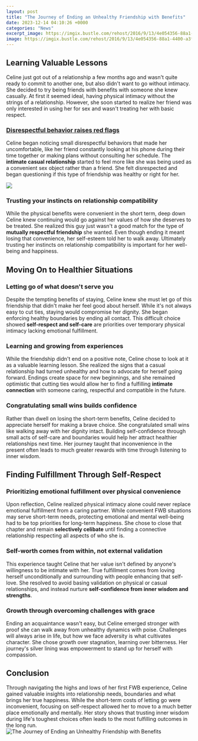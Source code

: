 ```yaml
---
layout: post
title: "The Journey of Ending an Unhealthy Friendship with Benefits"
date: 2023-12-14 04:10:26 +0000
categories: "News"
excerpt_image: https://imgix.bustle.com/rehost/2016/9/13/4e054356-88a1-4400-a3f8-f9af32c44523.jpg?w=614&amp;fit=crop&amp;crop=faces&amp;auto=format%2Ccompress&amp;q=50&amp;dpr=2
image: https://imgix.bustle.com/rehost/2016/9/13/4e054356-88a1-4400-a3f8-f9af32c44523.jpg?w=614&amp;fit=crop&amp;crop=faces&amp;auto=format%2Ccompress&amp;q=50&amp;dpr=2
---
```


## Learning Valuable Lessons 
Celine just got out of a relationship a few months ago and wasn't quite ready to commit to another one, but also didn't want to go without intimacy. She decided to try being friends with benefits with someone she knew casually. At first it seemed ideal, having physical intimacy without the strings of a relationship. However, she soon started to realize her friend was only interested in using her for sex and wasn't treating her with basic respect.
### [Disrespectful behavior raises red flags](https://fistore.mysenprints.com/collection/alcott)
Celine began noticing small disrespectful behaviors that made her uncomfortable, like her friend constantly looking at his phone during their time together or making plans without consulting her schedule. The **intimate casual relationship** started to feel more like she was being used as a convenient sex object rather than a friend. She felt disrespected and began questioning if this type of friendship was healthy or right for her. 

![](https://imgix.bustle.com/lovelace/uploads/226/1e0280a0-8889-0131-3e93-3ee397fcad1c.jpg?w=760&amp;h=507&amp;fit=crop&amp;crop=faces&amp;auto=format%2Ccompress&amp;q=50&amp;dpr=2)
### **Trusting your instincts on relationship compatibility** 
While the physical benefits were convenient in the short term, deep down Celine knew continuing would go against her values of how she deserves to be treated. She realized this guy just wasn't a good match for the type of **mutually respectful friendship** she wanted. Even though ending it meant losing that convenience, her self-esteem told her to walk away. Ultimately trusting her instincts on relationship compatibility is important for her well-being and happiness.
## Moving On to Healthier Situations
### **Letting go of what doesn't serve you**
Despite the tempting benefits of staying, Celine knew she must let go of this friendship that didn't make her feel good about herself. While it's not always easy to cut ties, staying would compromise her dignity. She began enforcing healthy boundaries by ending all contact. This difficult choice showed **self-respect and self-care** are priorities over temporary physical intimacy lacking emotional fulfillment. 
### **Learning and growing from experiences** 
While the friendship didn't end on a positive note, Celine chose to look at it as a valuable learning lesson. She realized the signs that a casual relationship had turned unhealthy and how to advocate for herself going forward. Endings create space for new beginnings, and she remained optimistic that cutting ties would allow her to find a fulfilling **intimate connection** with someone caring, respectful and compatible in the future. 
### **Congratulating small wins builds confidence**
Rather than dwell on losing the short-term benefits, Celine decided to appreciate herself for making a brave choice. She congratulated small wins like walking away with her dignity intact. Building self-confidence through small acts of self-care and boundaries would help her attract healthier relationships next time. Her journey taught that inconvenience in the present often leads to much greater rewards with time through listening to inner wisdom.
## Finding Fulfillment Through Self-Respect 
### **Prioritizing emotional fulfillment over physical convenience** 
Upon reflection, Celine realized physical intimacy alone could never replace emotional fulfillment from a caring partner. While convenient FWB situations may serve short-term needs, protecting emotional and mental well-being had to be top priorities for long-term happiness. She chose to close that chapter and remain **selectively celibate** until finding a connective relationship respecting all aspects of who she is.
### **Self-worth comes from within, not external validation**  
This experience taught Celine that her value isn't defined by anyone's willingness to be intimate with her. True fulfillment comes from loving herself unconditionally and surrounding with people enhancing that self-love. She resolved to avoid basing validation on physical or casual relationships, and instead nurture **self-confidence from inner wisdom and strengths**.  
### **Growth through overcoming challenges with grace**
Ending an acquaintance wasn't easy, but Celine emerged stronger with proof she can walk away from unhealthy dynamics with poise. Challenges will always arise in life, but how we face adversity is what cultivates character. She chose growth over stagnation, learning over bitterness. Her journey's silver lining was empowerment to stand up for herself with compassion.
## Conclusion
Through navigating the highs and lows of her first FWB experience, Celine gained valuable insights into relationship needs, boundaries and what brings her true happiness. While the short-term costs of letting go were inconvenient, focusing on self-respect allowed her to move to a much better place emotionally and mentally. Her story shows that trusting inner wisdom during life's toughest choices often leads to the most fulfilling outcomes in the long run.
![The Journey of Ending an Unhealthy Friendship with Benefits](https://imgix.bustle.com/rehost/2016/9/13/4e054356-88a1-4400-a3f8-f9af32c44523.jpg?w=614&amp;fit=crop&amp;crop=faces&amp;auto=format%2Ccompress&amp;q=50&amp;dpr=2)